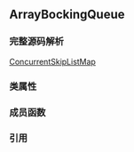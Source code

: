 ## ArrayBockingQueue

### 完整源码解析

[ConcurrentSkipListMap](https://github.com/Augustvic/JavaSourceCodeAnalysis/blob/master/src/JUC/JUCCollections/ConcurrentSkipListMap.java)

### 类属性


### 成员函数


### 引用


